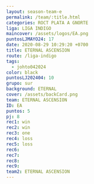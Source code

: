 ```yaml
---
layout: season-team-e
permalink: /team/:title.html
categories: ROCT PLATA A GNORTE
liga: LIGA INDIGO
maincover: /assets/logos/EA.png
puntosLJMAYO24: 17
date: 2020-08-29 10:29:20 +0700
title: ETERNAL ASCENSION
route: /liga-indigo
tags:
  - johto042024
color: black
puntosLJ202404: 10
grupo: sur
background: ETERNAL
cover: /assets/backCard.png
team: ETERNAL ASCENSION
ID: EA
puntos: 5
pj: 8
rec1: win
rec2: win
rec3: one
rec4: loss
rec5: loss
rec6: 
rec7: 
rec8: 
rec9: 
team2: ETERNAL ASCENSION
---
```

